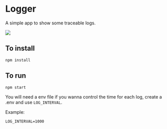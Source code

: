 # Logger

A simple app to show some traceable logs.

![](https://i.imgur.com/w0RAfoN.png)


## To install
`npm install`

## To run
`npm start`

You will need a env file if you wanna control the time for each log, create a .env and use `LOG_INTERVAL`.

Example:
```
LOG_INTERVAL=1000
```